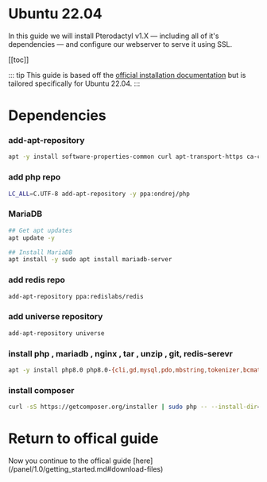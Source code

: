 # Ubuntu 22.04
In this guide we will install Pterodactyl v1.X — including all of it's dependencies — and configure our webserver to serve it using SSL.

[[toc]]

::: tip
This guide is based off the [official installation documentation](/panel/1.0/getting_started.md) but is tailored specifically for Ubuntu 22.04.
:::

# Dependencies

### add-apt-repository
```bash
apt -y install software-properties-common curl apt-transport-https ca-certificates gnupg
```

### add php repo
```bash
LC_ALL=C.UTF-8 add-apt-repository -y ppa:ondrej/php
```

### MariaDB
```bash
## Get apt updates
apt update -y

## Install MariaDB
apt install -y sudo apt install mariadb-server
```

### add redis repo
```bash
add-apt-repository ppa:redislabs/redis
```
### add universe repository
```bash
add-apt-repository universe
```

### install php , mariadb , nginx , tar , unzip , git, redis-serevr
```bash
apt -y install php8.0 php8.0-{cli,gd,mysql,pdo,mbstring,tokenizer,bcmath,xml,fpm,curl,zip} mariadb-server nginx tar unzip git redis-server
```
### install composer
```bash
curl -sS https://getcomposer.org/installer | sudo php -- --install-dir=/usr/local/bin --filename=composer
```

# Return to offical guide
Now you continue to the offical guide [here] (/panel/1.0/getting_started.md#download-files)